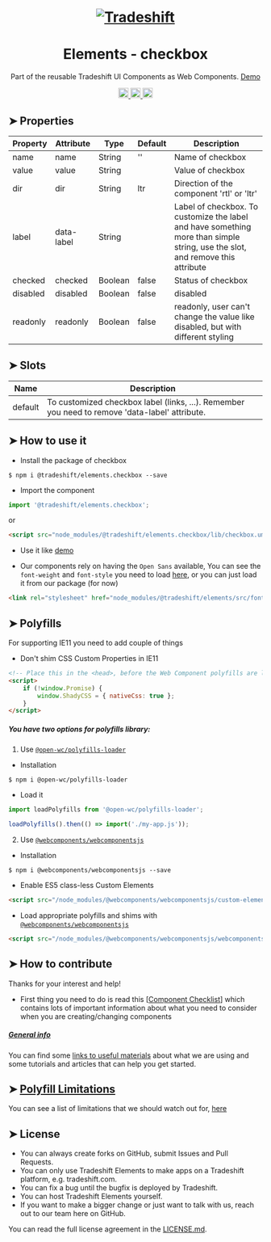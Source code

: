 <h1 align="center">
    <a href="https://tradeshift.com/">
      <img alt="Tradeshift" src="https://tradeshift.com/wp-content/themes/Tradeshift/img/brand/logo-black.png"/>
    </a>
</h1>

<h1 align="center">Elements - checkbox</h1>

<p align="center">
  Part of the reusable Tradeshift UI Components as Web Components.
    <a href="https://tradeshift.github.io/elements/?path=/story/ts-checkbox--default">
      Demo
    </a>
</p>

<p align="center">
    <a href="https://www.npmjs.com/package/@tradeshift/elements.checkbox">
      <img alt="NPM Version" src="https://badgen.net/npm/v/@tradeshift/elements.checkbox" height="20"/>
    </a>
    <a href="https://npmcharts.com/compare/@tradeshift/elements.checkbox?minimal=true">
		  <img alt="Downloads per month" src="https://badgen.net/npm/dm/@tradeshift/elements.checkbox" height="20"/>
		</a>
		<a href="https://www.npmjs.com/browse/depended/@tradeshift/elements.checkbox">
		  <img alt="Dependent packages" src="https://badgen.net/npm/dependents/@tradeshift/elements.checkbox" height="20"/>
		</a>
</p>

<style>
  table {
        width:100%;
  }
</style>

## ➤ Properties

| Property | Attribute | Type | Default | Description |
| --- | --- | --- | --- | --- |
| name | name | String | '' | Name of checkbox |
| value | value | String |  | Value of checkbox |
| dir | dir | String | ltr | Direction of the component 'rtl' or 'ltr' |
| label | data-label | String |  | Label of checkbox. To customize the label and have something more than simple string, use the slot, and remove this attribute |
| checked | checked | Boolean | false | Status of checkbox |
| disabled | disabled | Boolean | false | disabled |
| readonly | readonly | Boolean | false | readonly, user can't change the value like disabled, but with different styling |

## ➤ Slots

| Name    | Description                                                                                    |
| ------- | ---------------------------------------------------------------------------------------------- |
| default | To customized checkbox label (links, ...). Remember you need to remove 'data-label' attribute. |

## ➤ How to use it

- Install the package of checkbox

```shell
$ npm i @tradeshift/elements.checkbox --save
```

- Import the component

```js
import '@tradeshift/elements.checkbox';
```

or

```html
<script src="node_modules/@tradeshift/elements.checkbox/lib/checkbox.umd.js"></script>
```

- Use it like [demo]("https://tradeshift.github.io/elements/?path=/story/ts-checkbox--default")

- Our components rely on having the `Open Sans` available, You can see the `font-weight` and `font-style` you need to load [here](https://github.com/Tradeshift/elements/blob/master/packages/core/src/fonts.css), or you can just load it from our package (for now)

```html
<link rel="stylesheet" href="node_modules/@tradeshift/elements/src/fonts.css" />
```

## ➤ Polyfills

For supporting IE11 you need to add couple of things

- Don't shim CSS Custom Properties in IE11

```html
<!-- Place this in the <head>, before the Web Component polyfills are loaded -->
<script>
	if (!window.Promise) {
		window.ShadyCSS = { nativeCss: true };
	}
</script>
```

##### You have two options for polyfills library:

1. Use [`@open-wc/polyfills-loader`](https://github.com/open-wc/open-wc/tree/master/packages/polyfills-loader)

- Installation

```shell
$ npm i @open-wc/polyfills-loader
```

- Load it

```js
import loadPolyfills from '@open-wc/polyfills-loader';

loadPolyfills().then(() => import('./my-app.js'));
```

2. Use [`@webcomponents/webcomponentsjs`](https://github.com/webcomponents/polyfills/tree/master/packages/webcomponentsjs)

- Installation

```hell
$ npm i @webcomponents/webcomponentsjs --save
```

- Enable ES5 class-less Custom Elements

```html
<script src="/node_modules/@webcomponents/webcomponentsjs/custom-elements-es5-adapter.js"></script>
```

- Load appropriate polyfills and shims with [`@webcomponents/webcomponentsjs`](https://github.com/webcomponents/webcomponentsjs)

```html
<script src="/node_modules/@webcomponents/webcomponentsjs/webcomponents-loader.js" defer></script>
```

## ➤ How to contribute

Thanks for your interest and help!

- First thing you need to do is read this [[Component Checklist](https://github.com/Tradeshift/elements/wiki/Component-checklist)] which contains lots of important information about what you need to consider when you are creating/changing components

##### [General info](https://github.com/Tradeshift/elements/wiki/Useful-materials-starter)

You can find some [links to useful materials](https://github.com/Tradeshift/elements/wiki/Useful-materials-starter) about what we are using and some tutorials and articles that can help you get started.

## ➤ [Polyfill Limitations](https://github.com/Tradeshift/elements/wiki/Polyfill-Limitations)

You can see a list of limitations that we should watch out for, [here](https://github.com/Tradeshift/elements/wiki/Polyfill-Limitations)

## ➤ License

- You can always create forks on GitHub, submit Issues and Pull Requests.
- You can only use Tradeshift Elements to make apps on a Tradeshift platform, e.g. tradeshift.com.
- You can fix a bug until the bugfix is deployed by Tradeshift.
- You can host Tradeshift Elements yourself.
- If you want to make a bigger change or just want to talk with us, reach out to our team here on GitHub.

You can read the full license agreement in the [LICENSE.md](https://github.com/Tradeshift/elements/blob/master/LICENSE.md).
